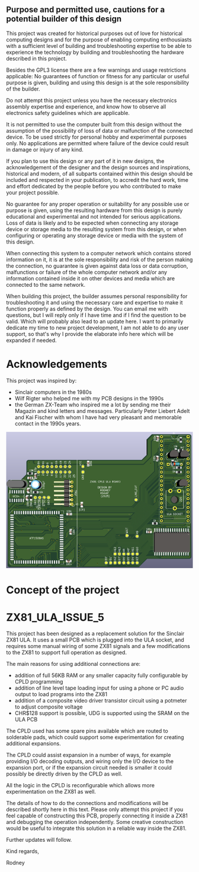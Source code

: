 ## Purpose and permitted use, cautions for a potential builder of this design
This project was created for historical purposes out of love for historical computing designs and for the purpose of enabling computing enthousiasts with a sufficient level of building and troubleshooting expertise to be able to experience the technology by building and troubleshooting the hardware described in this project.

Besides the GPL3 license there are a few warnings and usage restrictions applicable:
No guarantees of function or fitness for any particular or useful purpose is given, building and using this design is at the sole responsibility of the builder.

Do not attempt this project unless you have the necessary electronics assembly expertise and experience, and know how to observe all electronics safety guidelines which are applicable.

It is not permitted to use the computer built from this design without the assumption of the possibility of loss of data or malfunction of the connected device. To be used strictly for personal hobby and experimental purposes only. No applications are permitted where failure of the device could result in damage or injury of any kind.

If you plan to use this design or any part of it in new designs, the acknowledgement of the designer and the design sources and inspirations, historical and modern, of all subparts contained within this design should be included and respected in your publication, to accredit the hard work, time and effort dedicated by the people before you who contributed to make your project possible.

No guarantee for any proper operation or suitability for any possible use or purpose is given, using the resulting hardware from this design is purely educational and experimental and not intended for serious applications. Loss of data is likely and to be expected when connecting any storage device or storage media to the resulting system from this design, or when configuring or operating any storage device or media with the system of this design.

When connecting this system to a computer network which contains stored information on it, it is at the sole responsibility and risk of the person making the connection, no guarantee is given against data loss or data corruption, malfunctions or failure of the whole computer network and/or any information contained inside it on other devices and media which are connected to the same network.

When building this project, the builder assumes personal responsibility for troubleshooting it and using the necessary care and expertise to make it function properly as defined by the design. You can email me with questions, but I will reply only if I have time and if I find the question to be valid. Which will probably also lead to an update here. I want to primarily dedicate my time to new project development, I am not able to do any user support, so that's why I provide the elaborate info here which will be expanded if needed.

# Acknowledgements

This project was inspired by:
- Sinclair computers in the 1980s
- Wilf Rigter who helped me with my PCB designs in the 1990s
- the German ZX-Team who inspired me a lot by sending me their Magazin and kind letters and messages. Particularly Peter Liebert Adelt and Kai Fischer with whom I have had very pleasant and memorable contact in the 1990s years.

![A picture of the ULA PCB](ZX81_Issue5_ULA_PCB_IMAGE1.png)  

# Concept of the project
# ZX81_ULA_ISSUE_5

This project has been designed as a replacement solution for the Sinclair ZX81 ULA.
It uses a small PCB which is plugged into the ULA socket, and requires some manual wiring of some ZX81 signals and a few modifications to the ZX81 to support full operation as designed.

The main reasons for using additional connections are:
- addition of full 56KB RAM or any smaller capacity fully configurable by CPLD programming
- addition of line level tape loading input for using a phone or PC audio output to load programs into the ZX81
- addition of a composite video driver transistor circuit using a potmeter to adjust composite voltage
- CHR$128 support is possible, UDG is supported using the SRAM on the ULA PCB

The CPLD used has some spare pins available which are routed to solderable pads, which could support some experimentation for creating additional expansions. 

The CPLD could assist expansion in a number of ways, for example providing I/O decoding outputs, and wiring only the I/O device to the expansion port, or if the expansion circuit needed is smaller it could possibly be directly driven by the CPLD as well.

All the logic in the CPLD is reconfigurable which allows more experimentation on the ZX81 as well.

The details of how to do the connections and modifications will be described shortly here in this text.
Please only attempt this project if you feel capable of constructing this PCB, properly connecting it inside a ZX81 and debugging the operation independently.
Some creative construction would be useful to integrate this solution in a reliable way inside the ZX81.

Further updates will follow.

Kind regards,

Rodney

